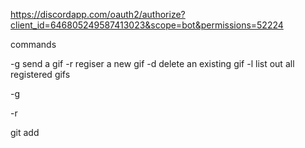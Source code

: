 https://discordapp.com/oauth2/authorize?client_id=646805249587413023&scope=bot&permissions=52224







commands

-g <name> send a gif
-r <name> <link> regiser a new gif
-d <name> delete an existing gif
-l list out all registered gifs

-g <name>

-r <name>





git add <file>